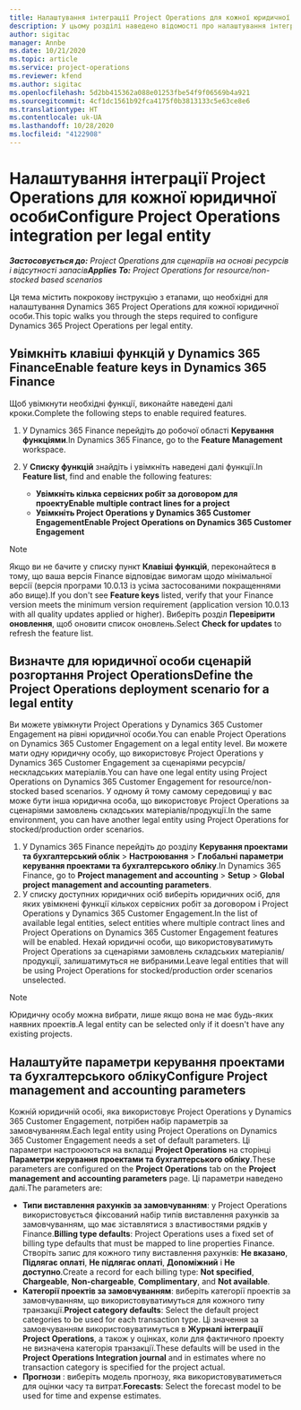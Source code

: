 ```yaml
---
title: Налаштування інтеграції Project Operations для кожної юридичної особи
description: У цьому розділі наведено відомості про налаштування інтеграції за юридичними особами в Project Operations.
author: sigitac
manager: Annbe
ms.date: 10/21/2020
ms.topic: article
ms.service: project-operations
ms.reviewer: kfend
ms.author: sigitac
ms.openlocfilehash: 5d2bb415362a088e01253fbe54f9f06569b4a921
ms.sourcegitcommit: 4cf1dc1561b92fca4175f0b3813133c5e63ce8e6
ms.translationtype: HT
ms.contentlocale: uk-UA
ms.lasthandoff: 10/28/2020
ms.locfileid: "4122908"
---
```

# <a name="configure-project-operations-integration-per-legal-entity"></a><span data-ttu-id="5eec9-103">Налаштування інтеграції Project Operations для кожної юридичної особи</span><span class="sxs-lookup"><span data-stu-id="5eec9-103">Configure Project Operations integration per legal entity</span></span> 

<span data-ttu-id="5eec9-104">_**Застосовується до:** Project Operations для сценаріїв на основі ресурсів і відсутності запасів_</span><span class="sxs-lookup"><span data-stu-id="5eec9-104">_**Applies To:** Project Operations for resource/non-stocked based scenarios_</span></span>

<span data-ttu-id="5eec9-105">Ця тема містить покрокову інструкцію з етапами, що необхідні для налаштування Dynamics 365 Project Operations для кожної юридичної особи.</span><span class="sxs-lookup"><span data-stu-id="5eec9-105">This topic walks you through the steps required to configure Dynamics 365 Project Operations per legal entity.</span></span>

## <a name="enable-feature-keys-in-dynamics-365-finance"></a><span data-ttu-id="5eec9-106">Увімкніть клавіші функцій у Dynamics 365 Finance</span><span class="sxs-lookup"><span data-stu-id="5eec9-106">Enable feature keys in Dynamics 365 Finance</span></span>

<span data-ttu-id="5eec9-107">Щоб увімкнути необхідні функції, виконайте наведені далі кроки.</span><span class="sxs-lookup"><span data-stu-id="5eec9-107">Complete the following steps to enable required features.</span></span>

1. <span data-ttu-id="5eec9-108">У Dynamics 365 Finance перейдіть до робочої області **Керування функціями**.</span><span class="sxs-lookup"><span data-stu-id="5eec9-108">In Dynamics 365 Finance, go to the **Feature Management** workspace.</span></span>
2. <span data-ttu-id="5eec9-109">У **Списку функцій** знайдіть і увімкніть наведені далі функції.</span><span class="sxs-lookup"><span data-stu-id="5eec9-109">In **Feature list**, find and enable the following features:</span></span>
  
    - <span data-ttu-id="5eec9-110">**Увімкніть кілька сервісних робіт за договором для проекту**</span><span class="sxs-lookup"><span data-stu-id="5eec9-110">**Enable multiple contract lines for a project**</span></span>
    - <span data-ttu-id="5eec9-111">**Увімкніть Project Operations у Dynamics 365 Customer Engagement**</span><span class="sxs-lookup"><span data-stu-id="5eec9-111">**Enable Project Operations on Dynamics 365 Customer Engagement**</span></span>

> [!NOTE]
> <span data-ttu-id="5eec9-112">Якщо ви не бачите у списку пункт **Клавіші функцій**, переконайтеся в тому, що ваша версія Finance відповідає вимогам щодо мінімальної версії (версія програми 10.0.13 із усіма застосованими покращеннями або вище).</span><span class="sxs-lookup"><span data-stu-id="5eec9-112">If you don't see **Feature keys** listed, verify that your Finance version meets the minimum version requirement (application version 10.0.13 with all quality updates applied or higher).</span></span> <span data-ttu-id="5eec9-113">Виберіть розділ **Перевірити оновлення**, щоб оновити список оновлень.</span><span class="sxs-lookup"><span data-stu-id="5eec9-113">Select **Check for updates** to refresh the feature list.</span></span>

## <a name="define-the-project-operations-deployment-scenario-for-a-legal-entity"></a><span data-ttu-id="5eec9-114">Визначте для юридичної особи сценарій розгортання Project Operations</span><span class="sxs-lookup"><span data-stu-id="5eec9-114">Define the Project Operations deployment scenario for a legal entity</span></span>

<span data-ttu-id="5eec9-115">Ви можете увімкнути Project Operations у Dynamics 365 Customer Engagement на рівні юридичної особи.</span><span class="sxs-lookup"><span data-stu-id="5eec9-115">You can enable Project Operations on Dynamics 365 Customer Engagement on a legal entity level.</span></span> <span data-ttu-id="5eec9-116">Ви можете мати одну юридичну особу, що використовує Project Operations у Dynamics 365 Customer Engagement за сценаріями ресурсів/нескладських матеріалів.</span><span class="sxs-lookup"><span data-stu-id="5eec9-116">You can have one legal entity using Project Operations on Dynamics 365 Customer Engagement for resource/non-stocked based scenarios.</span></span> <span data-ttu-id="5eec9-117">У одному й тому самому середовищі у вас може бути інша юридична особа, що використовує Project Operations за сценаріями замовлень складських матеріалів/продукції.</span><span class="sxs-lookup"><span data-stu-id="5eec9-117">In the same environment, you can have another legal entity using Project Operations for stocked/production order scenarios.</span></span>

1. <span data-ttu-id="5eec9-118">У Dynamics 365 Finance перейдіть до розділу **Керування проектами та бухгалтерський облік** > **Настроювання** > **Глобальні параметри керування проектами та бухгалтерського обліку**.</span><span class="sxs-lookup"><span data-stu-id="5eec9-118">In Dynamics 365 Finance, go to **Project management and accounting** > **Setup** > **Global project management and accounting parameters**.</span></span>
2. <span data-ttu-id="5eec9-119">У списку доступних юридичних осіб виберіть юридичних осіб, для яких увімкнені функції кількох сервісних робіт за договором і Project Operations у Dynamics 365 Customer Engagement.</span><span class="sxs-lookup"><span data-stu-id="5eec9-119">In the list of available legal entities, select entities where multiple contract lines and Project Operations on Dynamics 365 Customer Engagement features will be enabled.</span></span> <span data-ttu-id="5eec9-120">Нехай юридичні особи, що використовуватимуть Project Operations за сценаріями замовлень складських матеріалів/продукції, залишатимуться не вибраними.</span><span class="sxs-lookup"><span data-stu-id="5eec9-120">Leave legal entities that will be using Project Operations for stocked/production order scenarios unselected.</span></span>

> [!NOTE]
> <span data-ttu-id="5eec9-121">Юридичну особу можна вибрати, лише якщо вона не має будь-яких наявних проектів.</span><span class="sxs-lookup"><span data-stu-id="5eec9-121">A legal entity can be selected only if it doesn't have any existing projects.</span></span>

## <a name="configure-project-management-and-accounting-parameters"></a><span data-ttu-id="5eec9-122">Налаштуйте параметри керування проектами та бухгалтерського обліку</span><span class="sxs-lookup"><span data-stu-id="5eec9-122">Configure Project management and accounting parameters</span></span>

<span data-ttu-id="5eec9-123">Кожній юридичній особі, яка використовує Project Operations у Dynamics 365 Customer Engagement, потрібен набір параметрів за замовчуванням.</span><span class="sxs-lookup"><span data-stu-id="5eec9-123">Each legal entity using Project Operations on Dynamics 365 Customer Engagement needs a set of default parameters.</span></span> <span data-ttu-id="5eec9-124">Ці параметри настроюються на вкладці **Project Operations** на сторінці **Параметри керування проектами та бухгалтерського обліку**.</span><span class="sxs-lookup"><span data-stu-id="5eec9-124">These parameters are configured on the **Project Operations** tab on the **Project management and accounting parameters** page.</span></span> <span data-ttu-id="5eec9-125">Ці параметри наведено далі.</span><span class="sxs-lookup"><span data-stu-id="5eec9-125">The parameters are:</span></span>

  - <span data-ttu-id="5eec9-126">**Типи виставлення рахунків за замовчуванням**: у Project Operations використовується фіксований набір типів виставлення рахунків за замовчуванням, що має зіставлятися з властивостями рядків у Finance.</span><span class="sxs-lookup"><span data-stu-id="5eec9-126">**Billing type defaults**: Project Operations uses a fixed set of billing type defaults that must be mapped to line properties Finance.</span></span> <span data-ttu-id="5eec9-127">Створіть запис для кожного типу виставлення рахунків: **Не вказано**, **Підлягає оплаті**, **Не підлягає оплаті**, **Допоміжний** і **Не доступно**.</span><span class="sxs-lookup"><span data-stu-id="5eec9-127">Create a record for each billing type: **Not specified**, **Chargeable**, **Non-chargeable**, **Complimentary**, and **Not available**.</span></span>
  - <span data-ttu-id="5eec9-128">**Категорії проектів за замовчуванням**: виберіть категорії проектів за замовчуванням, що використовуватимуться для кожного типу транзакції.</span><span class="sxs-lookup"><span data-stu-id="5eec9-128">**Project category defaults**: Select the default project categories to be used for each transaction type.</span></span> <span data-ttu-id="5eec9-129">Ці значення за замовчуванням використовуватимуться в **Журналі інтеграції Project Operations**, а також у оцінках, коли для фактичного проекту не визначена категорія транзакції.</span><span class="sxs-lookup"><span data-stu-id="5eec9-129">These defaults will be used in the **Project Operations Integration journal** and in estimates where no transaction category is specified for the project actual.</span></span>
  - <span data-ttu-id="5eec9-130">**Прогнози** : виберіть модель прогнозу, яка використовуватиметься для оцінки часу та витрат.</span><span class="sxs-lookup"><span data-stu-id="5eec9-130">**Forecasts**: Select the forecast model to be used for time and expense estimates.</span></span>
